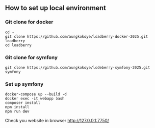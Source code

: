 ## How to set up local environment

### Git clone for docker
```
cd ~
git clone https://github.com/aungkokoye/loadberry-docker-2025.git loadberry
cd loadberry
```

### Git clone for symfony
```
git clone https://github.com/aungkokoye/lodeberry-symfony-2025.git symfony
```


### Set up symfony

```
docker-compose up --build -d
docker exec -it webapp bash
composer install
npm install
npm run dev
```

Check you website in browser http://127.0.0.1:7750/
